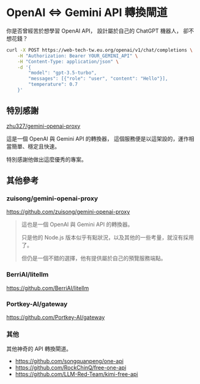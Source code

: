 # OpenAI <=> Gemini API 轉換閘道

你是否曾經苦於想學習 OpenAI API，
設計屬於自己的 ChatGPT 機器人，
卻不想花錢？

```sh
curl -X POST https://web-tech-tw.eu.org/openai/v1/chat/completions \
    -H "Authorization: Bearer YOUR_GEMINI_API" \
    -H "Content-Type: application/json" \
    -d '{
        "model": "gpt-3.5-turbo",
        "messages": [{"role": "user", "content": "Hello"}],
        "temperature": 0.7
    }'
```

## 特別感謝

[zhu327/gemini-openai-proxy](https://github.com/zhu327/gemini-openai-proxy)

這是一個 OpenAI 與 Gemini API 的轉換器，
這個服務便是以這架設的，運作相當簡單、穩定且快速。

特別感謝他做出這麼優秀的專案。

## 其他參考

### zuisong/gemini-openai-proxy

<https://github.com/zuisong/gemini-openai-proxy>

> 這也是一個 OpenAI 與 Gemini API 的轉換器。
> 
> 只是他的 Node.js 版本似乎有點狀況，以及其他的一些考量，就沒有採用了。
> 
> 但仍是一個不錯的選擇，他有提供屬於自己的預覽服務端點。

### BerriAI/litellm

<https://github.com/BerriAI/litellm>

### Portkey-AI/gateway

<https://github.com/Portkey-AI/gateway>

### 其他

其他神奇的 API 轉換閘道。

- https://github.com/songquanpeng/one-api
- https://github.com/RockChinQ/free-one-api
- https://github.com/LLM-Red-Team/kimi-free-api

